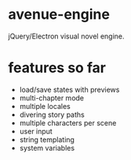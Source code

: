 # avenue-engine

jQuery/Electron visual novel engine.

# features so far

- load/save states with previews
- multi-chapter mode
- multiple locales
- divering story paths
- multiple characters per scene
- user input
- string templating
- system variables

